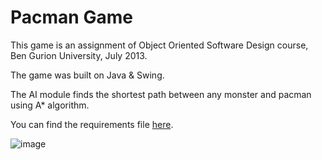 Pacman Game
================

This game is an assignment of Object Oriented Software Design course, Ben Gurion University, July 2013. 

The game was built on Java & Swing.

The AI module finds the shortest path between any monster and pacman using A* algorithm.

You can find the requirements file [here](http://www.cs.bgu.ac.il/~oosd132/wiki.files/ex4.pdf).

![image](http://images.pictureshunt.com/pics/p/pacman_game-1973.gif)
